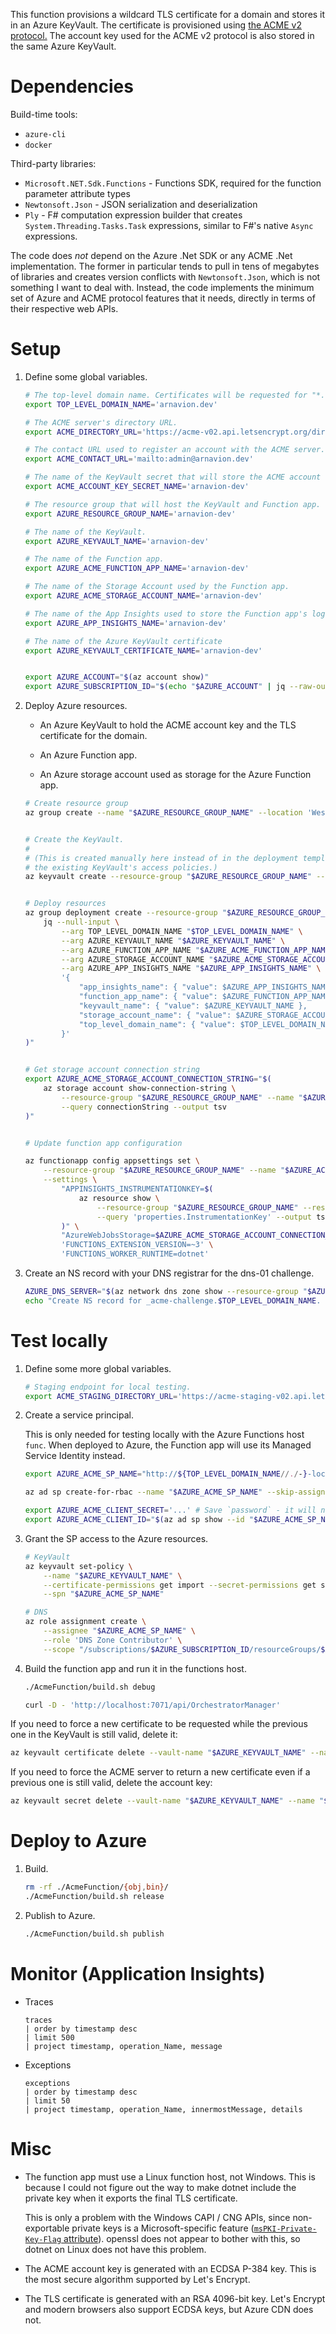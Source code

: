 This function provisions a wildcard TLS certificate for a domain and stores it in an Azure KeyVault. The certificate is provisioned using [the ACME v2 protocol.](https://ietf-wg-acme.github.io/acme/draft-ietf-acme-acme.html) The account key used for the ACME v2 protocol is also stored in the same Azure KeyVault.


# Dependencies

Build-time tools:

- `azure-cli`
- `docker`


Third-party libraries:

- `Microsoft.NET.Sdk.Functions` - Functions SDK, required for the function parameter attribute types
- `Newtonsoft.Json` - JSON serialization and deserialization
- `Ply` - F# computation expression builder that creates `System.Threading.Tasks.Task` expressions, similar to F#'s native `Async` expressions.

The code does *not* depend on the Azure .Net SDK or any ACME .Net implementation. The former in particular tends to pull in tens of megabytes of libraries and creates version conflicts with `Newtonsoft.Json`, which is not something I want to deal with. Instead, the code implements the minimum set of Azure and ACME protocol features that it needs, directly in terms of their respective web APIs.


# Setup

1. Define some global variables.

    ```sh
    # The top-level domain name. Certificates will be requested for "*.TOP_LEVEL_DOMAIN_NAME".
    export TOP_LEVEL_DOMAIN_NAME='arnavion.dev'

    # The ACME server's directory URL.
    export ACME_DIRECTORY_URL='https://acme-v02.api.letsencrypt.org/directory'

    # The contact URL used to register an account with the ACME server.
    export ACME_CONTACT_URL='mailto:admin@arnavion.dev'

    # The name of the KeyVault secret that will store the ACME account key.
    export ACME_ACCOUNT_KEY_SECRET_NAME='arnavion-dev'

    # The resource group that will host the KeyVault and Function app.
    export AZURE_RESOURCE_GROUP_NAME='arnavion-dev'

    # The name of the KeyVault.
    export AZURE_KEYVAULT_NAME='arnavion-dev'

    # The name of the Function app.
    export AZURE_ACME_FUNCTION_APP_NAME='arnavion-dev'

    # The name of the Storage Account used by the Function app.
    export AZURE_ACME_STORAGE_ACCOUNT_NAME='arnavion-dev'

    # The name of the App Insights used to store the Function app's logs.
    export AZURE_APP_INSIGHTS_NAME='arnavion-dev'

    # The name of the Azure KeyVault certificate
    export AZURE_KEYVAULT_CERTIFICATE_NAME='arnavion-dev'


    export AZURE_ACCOUNT="$(az account show)"
    export AZURE_SUBSCRIPTION_ID="$(echo "$AZURE_ACCOUNT" | jq --raw-output '.id')"
    ```

1. Deploy Azure resources.

    - An Azure KeyVault to hold the ACME account key and the TLS certificate for the domain.

    - An Azure Function app.

    - An Azure storage account used as storage for the Azure Function app.

    ```sh
    # Create resource group
    az group create --name "$AZURE_RESOURCE_GROUP_NAME" --location 'West US'


    # Create the KeyVault.
    #
    # (This is created manually here instead of in the deployment template below because it is not possible to deploy a KeyVault without overwriting
    # the existing KeyVault's access policies.)
    az keyvault create --resource-group "$AZURE_RESOURCE_GROUP_NAME" --name "$AZURE_KEYVAULT_NAME"


    # Deploy resources
    az group deployment create --resource-group "$AZURE_RESOURCE_GROUP_NAME" --template-file ./AcmeFunction/deployment-template.json --parameters "$(
        jq --null-input \
            --arg TOP_LEVEL_DOMAIN_NAME "$TOP_LEVEL_DOMAIN_NAME" \
            --arg AZURE_KEYVAULT_NAME "$AZURE_KEYVAULT_NAME" \
            --arg AZURE_FUNCTION_APP_NAME "$AZURE_ACME_FUNCTION_APP_NAME" \
            --arg AZURE_STORAGE_ACCOUNT_NAME "$AZURE_ACME_STORAGE_ACCOUNT_NAME" \
            --arg AZURE_APP_INSIGHTS_NAME "$AZURE_APP_INSIGHTS_NAME" \
            '{
                "app_insights_name": { "value": $AZURE_APP_INSIGHTS_NAME },
                "function_app_name": { "value": $AZURE_FUNCTION_APP_NAME },
                "keyvault_name": { "value": $AZURE_KEYVAULT_NAME },
                "storage_account_name": { "value": $AZURE_STORAGE_ACCOUNT_NAME },
                "top_level_domain_name": { "value": $TOP_LEVEL_DOMAIN_NAME }
            }'
    )"


    # Get storage account connection string
    export AZURE_ACME_STORAGE_ACCOUNT_CONNECTION_STRING="$(
        az storage account show-connection-string \
            --resource-group "$AZURE_RESOURCE_GROUP_NAME" --name "$AZURE_ACME_STORAGE_ACCOUNT_NAME" \
            --query connectionString --output tsv
    )"


    # Update function app configuration

    az functionapp config appsettings set \
        --resource-group "$AZURE_RESOURCE_GROUP_NAME" --name "$AZURE_ACME_FUNCTION_APP_NAME" \
        --settings \
            "APPINSIGHTS_INSTRUMENTATIONKEY=$(
                az resource show \
                    --resource-group "$AZURE_RESOURCE_GROUP_NAME" --resource-type 'microsoft.insights/components' --name "$AZURE_APP_INSIGHTS_NAME" \
                    --query 'properties.InstrumentationKey' --output tsv
            )" \
            "AzureWebJobsStorage=$AZURE_ACME_STORAGE_ACCOUNT_CONNECTION_STRING" \
            'FUNCTIONS_EXTENSION_VERSION=~3' \
            'FUNCTIONS_WORKER_RUNTIME=dotnet'
    ```

1. Create an NS record with your DNS registrar for the dns-01 challenge.

    ```sh
    AZURE_DNS_SERVER="$(az network dns zone show --resource-group "$AZURE_RESOURCE_GROUP_NAME" --name "$TOP_LEVEL_DOMAIN_NAME" --query 'nameServers[0]' --output tsv)"
    echo "Create NS record for _acme-challenge.$TOP_LEVEL_DOMAIN_NAME. to $AZURE_DNS_SERVER"
    ```


# Test locally

1. Define some more global variables.

    ```sh
    # Staging endpoint for local testing.
    export ACME_STAGING_DIRECTORY_URL='https://acme-staging-v02.api.letsencrypt.org/directory'
    ```

1. Create a service principal.

    This is only needed for testing locally with the Azure Functions host `func`. When deployed to Azure, the Function app will use its Managed Service Identity instead.

    ```sh
    export AZURE_ACME_SP_NAME="http://${TOP_LEVEL_DOMAIN_NAME//./-}-local-testing"

    az ad sp create-for-rbac --name "$AZURE_ACME_SP_NAME" --skip-assignment

    export AZURE_ACME_CLIENT_SECRET='...' # Save `password` - it will not appear again
    export AZURE_ACME_CLIENT_ID="$(az ad sp show --id "$AZURE_ACME_SP_NAME" --query appId --output tsv)"
    ```

1. Grant the SP access to the Azure resources.

    ```sh
    # KeyVault
    az keyvault set-policy \
        --name "$AZURE_KEYVAULT_NAME" \
        --certificate-permissions get import --secret-permissions get set \
        --spn "$AZURE_ACME_SP_NAME"

    # DNS
    az role assignment create \
        --assignee "$AZURE_ACME_SP_NAME" \
        --role 'DNS Zone Contributor' \
        --scope "/subscriptions/$AZURE_SUBSCRIPTION_ID/resourceGroups/$AZURE_RESOURCE_GROUP_NAME/providers/Microsoft.Network/dnsZones/$TOP_LEVEL_DOMAIN_NAME"
    ```

1. Build the function app and run it in the functions host.

    ```sh
    ./AcmeFunction/build.sh debug

    curl -D - 'http://localhost:7071/api/OrchestratorManager'
    ```

If you need to force a new certificate to be requested while the previous one in the KeyVault is still valid, delete it:

```sh
az keyvault certificate delete --vault-name "$AZURE_KEYVAULT_NAME" --name "$AZURE_KEYVAULT_CERTIFICATE_NAME"
```

If you need to force the ACME server to return a new certificate even if a previous one is still valid, delete the account key:

```sh
az keyvault secret delete --vault-name "$AZURE_KEYVAULT_NAME" --name "$ACME_ACCOUNT_KEY_SECRET_NAME"
```


# Deploy to Azure

1. Build.

    ```sh
    rm -rf ./AcmeFunction/{obj,bin}/
    ./AcmeFunction/build.sh release
    ```

1. Publish to Azure.

    ```sh
    ./AcmeFunction/build.sh publish
    ```


# Monitor (Application Insights)

- Traces

    ```
    traces
    | order by timestamp desc
    | limit 500
    | project timestamp, operation_Name, message
    ```

- Exceptions

    ```
    exceptions
    | order by timestamp desc
    | limit 50
    | project timestamp, operation_Name, innermostMessage, details
    ```


# Misc

- The function app must use a Linux function host, not Windows. This is because I could not figure out the way to make dotnet include the private key when it exports the final TLS certificate.

    This is only a problem with the Windows CAPI / CNG APIs, since non-exportable private keys is a Microsoft-specific feature ([`msPKI-Private-Key-Flag` attribute](https://docs.microsoft.com/en-us/openspecs/windows_protocols/ms-crtd/f6122d87-b999-4b92-bff8-f465e8949667)). openssl does not appear to bother with this, so dotnet on Linux does not have this problem.

- The ACME account key is generated with an ECDSA P-384 key. This is the most secure algorithm supported by Let's Encrypt.

- The TLS certificate is generated with an RSA 4096-bit key. Let's Encrypt and modern browsers also support ECDSA keys, but Azure CDN does not.
